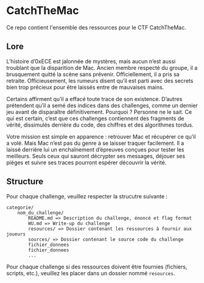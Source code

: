 # CatchTheMac

Ce repo contient l'ensemble des ressources pour le CTF CatchTheMac.

## Lore

L’histoire d’0xECE est jalonnée de mystères, mais aucun n’est aussi troublant que la disparition de Mac. Ancien membre respecté du groupe, il a brusquement quitté la scène sans prévenir. Officiellement, il a pris sa retraite. Officieusement, les rumeurs disent qu’il est parti avec des secrets bien trop précieux pour être laissés entre de mauvaises mains.

Certains affirment qu’il a effacé toute trace de son existence. D’autres prétendent qu’il a semé des indices dans des challenges, comme un dernier jeu avant de disparaître définitivement. Pourquoi ? Personne ne le sait. Ce qui est certain, c’est que ces challenges contiennent des fragments de vérité, dissimulés derrière du code, des chiffres et des algorithmes tordus.

Votre mission est simple en apparence : retrouver Mac et récupérer ce qu’il a volé. Mais Mac n’est pas du genre à se laisser traquer facilement. Il a laissé derrière lui un enchaînement d’épreuves conçues pour tester les meilleurs. Seuls ceux qui sauront décrypter ses messages, déjouer ses pièges et suivre ses traces pourront espérer découvrir la vérité.

## Structure

Pour chaque challenge, veuillez respecter la strucutre suivante :

```
categorie/
    nom_du_challenge/
        README.md => Description du challenge, énoncé et flag format
        WU.md => Write-up du challenge
        resources/ => Dossier contenant les ressources à fournir aux joueurs
        sources/ => Dossier contenant le source code du challenge
        fichier_donnees
        fichier_donnees
        ...
```

Pour chaque challenge si des ressources doivent être fournies (fichiers, scripts, etc.), veuillez les placer dans un dossier nommé `resources`.

